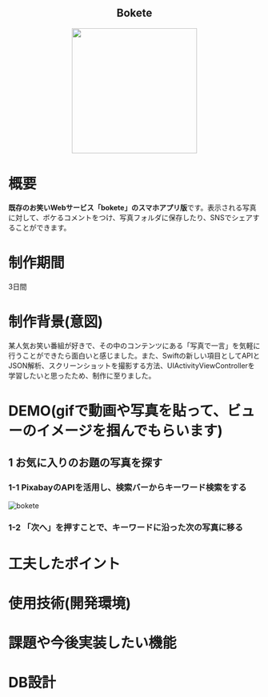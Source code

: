 <h2 align="center">Bokete</h2>

<p align="center">
  <img src="https://i.gyazo.com/7e462ae0d2db65c3258fd02c5011ebac.png" width="250px;"/>
</p>

# 概要
**既存のお笑いWebサービス「bokete」のスマホアプリ版**です。表示される写真に対して、ボケるコメントをつけ、写真フォルダに保存したり、SNSでシェアすることができます。

# 制作期間
3日間

# 制作背景(意図)
某人気お笑い番組が好きで、その中のコンテンツにある「写真で一言」を気軽に行うことができたら面白いと感じました。また、Swiftの新しい項目としてAPIとJSON解析、スクリーンショットを撮影する方法、UIActivityViewControllerを学習したいと思ったため、制作に至りました。
 
# DEMO(gifで動画や写真を貼って、ビューのイメージを掴んでもらいます)
## 1 お気に入りのお題の写真を探す
### 1-1 PixabayのAPIを活用し、検索バーからキーワード検索をする
![bokete](https://gyazo.com/761e05c4504c78416e55e63d43f4897b)


### 1-2 「次へ」を押すことで、キーワードに沿った次の写真に移る


# 工夫したポイント
# 使用技術(開発環境)
# 課題や今後実装したい機能
# DB設計
